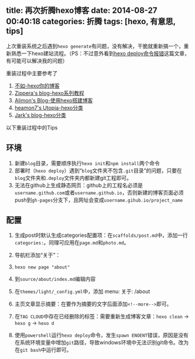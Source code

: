 title: 再次折腾hexo博客
date: 2014-08-27 00:40:18
categories: 折腾
tags: [hexo, 有意思, tips]
---

上次重装系统之后遇到`hexo generate`有问题，没有解决，干脆就重新搞一个，重新熟悉一下hexo建站流程。（PS：不过意外看到[hexo deploy命令报错](http://heamon7.com/2014/08/02/hexo-deploy-error/)这篇文章，有可能可以解决我的问题）

<!--more-->

重装过程中主要参考了

1. [不如-hexo你的博客](http://ibruce.info/2013/11/22/hexo-your-blog/)
2. [Zippera's blog-hexo系列教程](http://zipperary.com/categories/hexo/)
3. [Alimon's Blog-使用hexo搭建博客](http://yangjian.me/workspace/building-blog-with-hexo/)
4. [heamon7's Utopia-hexo分类](http://heamon7.com/categories/Hexo/)
5. [Jark's blog-hexo分类](http://wuchong.me/categories/Hexo/)


以下重装过程中的Tips

## 环境 ##

1. 新建`blog`目录，需要顺序执行`hexo init`和`npm install`两个命令
2. 部署时（`hexo deploy`）遇到“`blog`文件夹不包含`.git`目录”的问题，只要在`blog`文件夹和`.deploy`文件夹内都新建git工程即可。
3. 无法在github上生成静态网页：github上的工程名必须是`username.github.com`或者`username.github.io`，否则新建的博客页面必须push到`gh-pages`分支下，且网址会变成`username.gihub.io/project_name`

## 配置 ##

1. 生成post时默认生成categories配置项：在`scaffolds/post.md`中，添加一行`categories:`。同理可应用在`page.md`和`photo.md`。
2. 导航栏添加“关于”：
  1. `hexo new page "about"`
  2. 到`source/about/index.md`编辑内容
  3. 在`themes/light/_config.yml`中，添加
     menu:
     关于: /about

3. 主页文章显示摘要：在要作为摘要的文字后面添加`<!--more-->`即可。
4. 在`TAG CLOUD`中存在已经删除的标签：需要重新生成博客文章：`hexo clean` -> `hexo g` -> `hexo d`
5. 使用`powershell`运行`hexo deploy`命令，发生`spawn ENOENT`错误，原因是没有在系统环境变量中增加`git`路径，导致windows环境中无法识别git命令。改为在`git bash`中运行即可。


